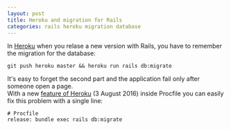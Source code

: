 ```yaml
---
layout: post
title: Heroku and migration for Rails
categories: rails heroku migration database
---
```


In [Heroku](http://heroku.com) when you relase a new version with Rails, you have to remember the migration for the database:
  
    git push heroku master && heroku run rails db:migrate

It's easy to forget the second part and the application fail only after someone open a page.  
With a new [feature of Heroku](https://devcenter.heroku.com/articles/release-phase) (3 August 2016) inside Procfile you can easily fix this problem with a single line:

    # Procfile
    release: bundle exec rails db:migrate